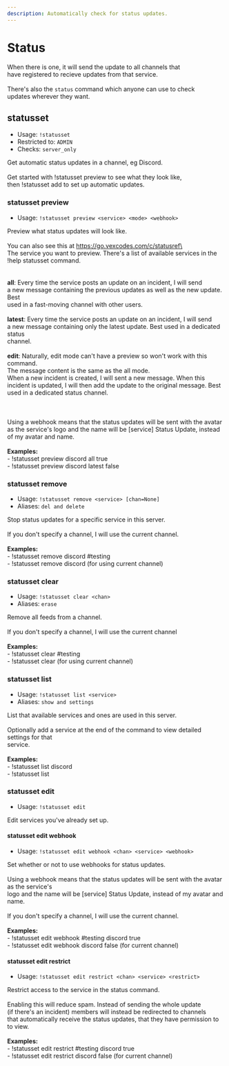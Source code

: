 ```yaml
---
description: Automatically check for status updates.
---
```


# Status

When there is one, it will send the update to all channels that\
have registered to recieve updates from that service.\
\
There's also the `status` command which anyone can use to check\
updates wherever they want.

## statusset

* Usage: `!statusset`
* Restricted to: `ADMIN`
* Checks: `server_only`

Get automatic status updates in a channel, eg Discord.\
\
Get started with !statusset preview to see what they look like,\
then !statusset add to set up automatic updates.

### statusset preview

* Usage: `!statusset preview <service> <mode> <webhook>`

Preview what status updates will look like.\
\
You can also see this at https://go.vexcodes.com/c/statusref\
\
The service you want to preview. There's a list of available services in the\
!help statusset command.\
\
\
**all**: Every time the service posts an update on an incident, I will send\
a new message containing the previous updates as well as the new update. Best\
used in a fast-moving channel with other users.\
\
**latest**: Every time the service posts an update on an incident, I will send\
a new message containing only the latest update. Best used in a dedicated status\
channel.\
\
**edit**: Naturally, edit mode can't have a preview so won't work with this command.\
The message content is the same as the all mode.\
When a new incident is created, I will sent a new message. When this\
incident is updated, I will then add the update to the original message. Best\
used in a dedicated status channel.\
\
\
\
Using a webhook means that the status updates will be sent with the avatar\
as the service's logo and the name will be \[service] Status Update, instead\
of my avatar and name.\
\
**Examples:**\
\- !statusset preview discord all true\
\- !statusset preview discord latest false

### statusset remove

* Usage: `!statusset remove <service> [chan=None]`
* Aliases: `del and delete`

Stop status updates for a specific service in this server.\
\
If you don't specify a channel, I will use the current channel.\
\
**Examples:**\
\- !statusset remove discord #testing\
\- !statusset remove discord (for using current channel)

### statusset clear

* Usage: `!statusset clear <chan>`
* Aliases: `erase`

Remove all feeds from a channel.\
\
If you don't specify a channel, I will use the current channel\
\
**Examples:**\
\- !statusset clear #testing\
\- !statusset clear (for using current channel)

### statusset list

* Usage: `!statusset list <service>`
* Aliases: `show and settings`

List that available services and ones are used in this server.\
\
Optionally add a service at the end of the command to view detailed settings for that\
service.\
\
**Examples:**\
\- !statusset list discord\
\- !statusset list

### statusset edit

* Usage: `!statusset edit`

Edit services you've already set up.

#### statusset edit webhook

* Usage: `!statusset edit webhook <chan> <service> <webhook>`

Set whether or not to use webhooks for status updates.\
\
Using a webhook means that the status updates will be sent with the avatar as the service's\
logo and the name will be \[service] Status Update, instead of my avatar and name.\
\
If you don't specify a channel, I will use the current channel.\
\
**Examples:**\
\- !statusset edit webhook #testing discord true\
\- !statusset edit webhook discord false (for current channel)

#### statusset edit restrict

* Usage: `!statusset edit restrict <chan> <service> <restrict>`

Restrict access to the service in the status command.\
\
Enabling this will reduce spam. Instead of sending the whole update\
(if there's an incident) members will instead be redirected to channels\
that automatically receive the status updates, that they have permission to to view.\
\
**Examples:**\
\- !statusset edit restrict #testing discord true\
\- !statusset edit restrict discord false (for current channel)
